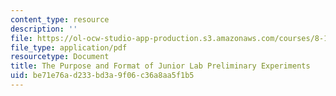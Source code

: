 ```yaml
---
content_type: resource
description: ''
file: https://ol-ocw-studio-app-production.s3.amazonaws.com/courses/8-13-14-experimental-physics-i-ii-junior-lab-fall-2016-spring-2017/be71e76ad233bd3a9f06c36a8aa5f1b5_MIT8_13-14F16_JLPrelim.pdf
file_type: application/pdf
resourcetype: Document
title: The Purpose and Format of Junior Lab Preliminary Experiments
uid: be71e76a-d233-bd3a-9f06-c36a8aa5f1b5
---
```

